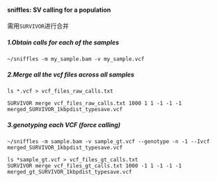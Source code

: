 #### sniffles: SV calling for a population 
需用`SURVIVOR`进行合并
##### 1.Obtain calls for each of the samples
```
~/sniffles -m my_sample.bam -v my_sample.vcf
```
##### 2.Merge all the vcf files across all samples
```
ls *.vcf > vcf_files_raw_calls.txt

SURVIVOR merge vcf_files_raw_calls.txt 1000 1 1 -1 -1 -1 merged_SURVIVOR_1kbpdist_typesave.vcf
```
##### 3.genotyping each VCF (force calling)
```
~/sniffles -m sample.bam -v sample_gt.vcf --genotype -n -1 --Ivcf merged_SURVIVOR_1kbpdist_typesave.vcf

ls *sample_gt.vcf > vcf_files_gt_calls.txt
SURVIVOR merge vcf_files_gt_calls.txt 1000 -1 1 -1 -1 -1 merged_gt_SURVIVOR_1kbpdist_typesave.vcf
```
